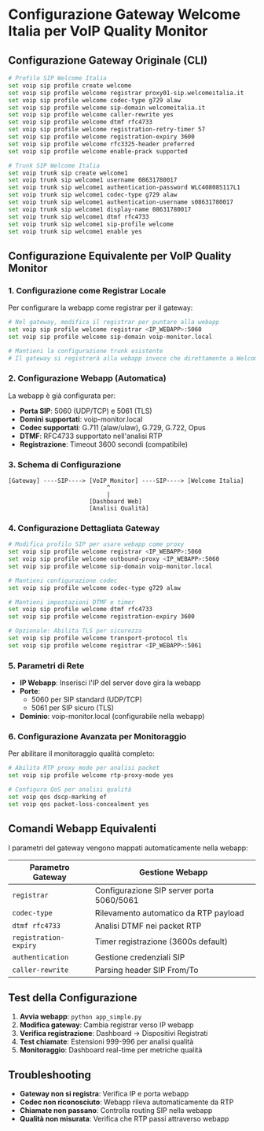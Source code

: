 # Configurazione Gateway Welcome Italia per VoIP Quality Monitor

## Configurazione Gateway Originale (CLI)

```bash
# Profilo SIP Welcome Italia
set voip sip profile create welcome
set voip sip profile welcome registrar proxy01-sip.welcomeitalia.it
set voip sip profile welcome codec-type g729 alaw
set voip sip profile welcome sip-domain welcomeitalia.it
set voip sip profile welcome caller-rewrite yes
set voip sip profile welcome dtmf rfc4733
set voip sip profile welcome registration-retry-timer 57
set voip sip profile welcome registration-expiry 3600
set voip sip profile welcome rfc3325-header preferred
set voip sip profile welcome enable-prack supported

# Trunk SIP Welcome Italia
set voip trunk sip create welcome1
set voip trunk sip welcome1 username 08631780017
set voip trunk sip welcome1 authentication-password WLC40808S117L1
set voip trunk sip welcome1 codec-type g729 alaw 
set voip trunk sip welcome1 authentication-username s08631780017
set voip trunk sip welcome1 display-name 08631780017
set voip trunk sip welcome1 dtmf rfc4733
set voip trunk sip welcome1 sip-profile welcome
set voip trunk sip welcome1 enable yes
```

## Configurazione Equivalente per VoIP Quality Monitor

### 1. Configurazione come Registrar Locale

Per configurare la webapp come registrar per il gateway:

```bash
# Nel gateway, modifica il registrar per puntare alla webapp
set voip sip profile welcome registrar <IP_WEBAPP>:5060
set voip sip profile welcome sip-domain voip-monitor.local

# Mantieni la configurazione trunk esistente
# Il gateway si registrerà alla webapp invece che direttamente a Welcome
```

### 2. Configurazione Webapp (Automatica)

La webapp è già configurata per:
- **Porta SIP**: 5060 (UDP/TCP) e 5061 (TLS)
- **Domini supportati**: voip-monitor.local
- **Codec supportati**: G.711 (alaw/ulaw), G.729, G.722, Opus
- **DTMF**: RFC4733 supportato nell'analisi RTP
- **Registrazione**: Timeout 3600 secondi (compatibile)

### 3. Schema di Configurazione

```
[Gateway] ----SIP----> [VoIP Monitor] ----SIP----> [Welcome Italia]
                            ^
                            |
                       [Dashboard Web]
                       [Analisi Qualità]
```

### 4. Configurazione Dettagliata Gateway

```bash
# Modifica profilo SIP per usare webapp come proxy
set voip sip profile welcome registrar <IP_WEBAPP>:5060
set voip sip profile welcome outbound-proxy <IP_WEBAPP>:5060
set voip sip profile welcome sip-domain voip-monitor.local

# Mantieni configurazione codec
set voip sip profile welcome codec-type g729 alaw

# Mantieni impostazioni DTMF e timer
set voip sip profile welcome dtmf rfc4733
set voip sip profile welcome registration-expiry 3600

# Opzionale: Abilita TLS per sicurezza
set voip sip profile welcome transport-protocol tls
set voip sip profile welcome registrar <IP_WEBAPP>:5061
```

### 5. Parametri di Rete

- **IP Webapp**: Inserisci l'IP del server dove gira la webapp
- **Porte**: 
  - 5060 per SIP standard (UDP/TCP)
  - 5061 per SIP sicuro (TLS)
- **Dominio**: voip-monitor.local (configurabile nella webapp)

### 6. Configurazione Avanzata per Monitoraggio

Per abilitare il monitoraggio qualità completo:

```bash
# Abilita RTP proxy mode per analisi packet
set voip sip profile welcome rtp-proxy-mode yes

# Configura QoS per analisi qualità
set voip qos dscp-marking ef
set voip qos packet-loss-concealment yes
```

## Comandi Webapp Equivalenti

I parametri del gateway vengono mappati automaticamente nella webapp:

| Parametro Gateway | Gestione Webapp |
|------------------|-----------------|
| `registrar` | Configurazione SIP server porta 5060/5061 |
| `codec-type` | Rilevamento automatico da RTP payload |
| `dtmf rfc4733` | Analisi DTMF nei packet RTP |
| `registration-expiry` | Timer registrazione (3600s default) |
| `authentication` | Gestione credenziali SIP |
| `caller-rewrite` | Parsing header SIP From/To |

## Test della Configurazione

1. **Avvia webapp**: `python app_simple.py`
2. **Modifica gateway**: Cambia registrar verso IP webapp
3. **Verifica registrazione**: Dashboard -> Dispositivi Registrati
4. **Test chiamate**: Estensioni 999-996 per analisi qualità
5. **Monitoraggio**: Dashboard real-time per metriche qualità

## Troubleshooting

- **Gateway non si registra**: Verifica IP e porta webapp
- **Codec non riconosciuto**: Webapp rileva automaticamente da RTP
- **Chiamate non passano**: Controlla routing SIP nella webapp
- **Qualità non misurata**: Verifica che RTP passi attraverso webapp